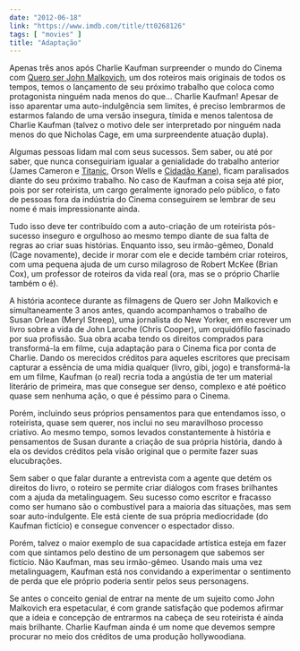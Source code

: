 ```yaml
---
date: "2012-06-18"
link: "https://www.imdb.com/title/tt0268126"
tags: [ "movies" ]
title: "Adaptação"
---
```

Apenas três anos após Charlie Kaufman surpreender o mundo do Cinema com [Quero ser John Malkovich], um dos roteiros mais originais de todos os tempos, temos o lançamento de seu próximo trabalho que coloca como protagonista ninguém nada menos do que... Charlie Kaufman! Apesar de isso aparentar uma auto-indulgência sem limites, é preciso lembrarmos de estarmos falando de uma versão insegura, tímida e menos talentosa de Charlie Kaufman (talvez o motivo dele ser interpretado por ninguém nada menos do que Nicholas Cage, em uma surpreendente atuação dupla).

Algumas pessoas lidam mal com seus sucessos. Sem saber, ou até por saber, que nunca conseguiriam igualar a genialidade do trabalho anterior (James Cameron e [Titanic], Orson Wells e [Cidadão Kane]), ficam paralisados diante do seu próximo trabalho. No caso de Kaufman a coisa seja até pior, pois por ser roteirista, um cargo geralmente ignorado pelo público, o fato de pessoas fora da indústria do Cinema conseguirem se lembrar de seu nome é mais impressionante ainda.

Tudo isso deve ter contribuído com a auto-criação de um roteirista pós-sucesso inseguro e orgulhoso ao mesmo tempo diante de sua falta de regras ao criar suas histórias. Enquanto isso, seu irmão-gêmeo, Donald (Cage novamente), decide ir morar com ele e decide também criar roteiros, com uma pequena ajuda de um curso milagroso de Robert McKee (Brian Cox), um professor de roteiros da vida real (ora, mas se o próprio Charlie também o é).

A história acontece durante as filmagens de Quero ser John Malkovich e simultaneamente 3 anos antes, quando acompanhamos o trabalho de Susan Orlean (Meryl Streep), uma jornalista do New Yorker, em escrever um livro sobre a vida de John Laroche (Chris Cooper), um orquidófilo fascinado por sua profissão. Sua obra acaba tendo os direitos comprados para transformá-la em filme, cuja adaptação para o Cinema fica por conta de Charlie. Dando os merecidos créditos para aqueles escritores que precisam capturar a essência de uma mídia qualquer (livro, gibi, jogo) e transformá-la em um filme, Kaufman (o real) recria toda a angústia de ter um material literário de primeira, mas que consegue ser denso, complexo e até poético quase sem nenhuma ação, o que é péssimo para o Cinema.

Porém, incluindo seus próprios pensamentos para que entendamos isso, o roteirista, quase sem querer, nos inclui no seu maravilhoso processo criativo. Ao mesmo tempo, somos levados constantemente à história e pensamentos de Susan durante a criação de sua própria história, dando à ela os devidos créditos pela visão original que o permite fazer suas elucubrações.

Sem saber o que falar durante a entrevista com a agente que detém os direitos do livro, o roteiro se permite criar diálogos com frases brilhantes com a ajuda da metalinguagem. Seu sucesso como escritor e fracasso como ser humano são o combustível para a maioria das situações, mas sem soar auto-indulgente. Ele está ciente de sua própria mediocridade (do Kaufman fictício) e consegue convencer o espectador disso.

Porém, talvez o maior exemplo de sua capacidade artística esteja em fazer com que sintamos pelo destino de um personagem que sabemos ser fictício. Não Kaufman, mas seu irmão-gêmeo. Usando mais uma vez metalinguagem, Kaufman está nos convidando a experimentar o sentimento de perda que ele próprio poderia sentir pelos seus personagens.

Se antes o conceito genial de entrar na mente de um sujeito como John Malkovich era espetacular, é com grande satisfação que podemos afirmar que a ideia e concepção de entrarmos na cabeça de seu roteirista é ainda mais brilhante. Charlie Kaufman ainda é um nome que devemos sempre procurar no meio dos créditos de uma produção hollywoodiana.

[Cidadão Kane]: /cidadao-kane
[Quero ser John Malkovich]: /quero-ser-john-malkovich
[Titanic]: /titanic
